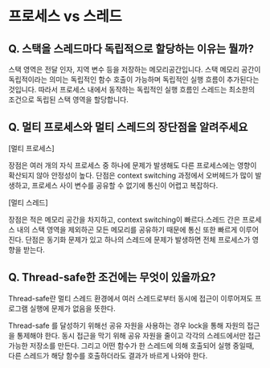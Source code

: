 # 프로세스 vs 스레드

## Q. 스택을 스레드마다 독립적으로 할당하는 이유는 뭘까?

스택 영역은 전달 인자, 지역 변수 등을 저장하는 메모리공간입니다. 스택 메모리 공간이 독립적이라는 의미는 독립적인 함수 호출이 가능하며 독립적인 실행 흐름이 추가된다는 것입니다. 
따라서 프로세스 내에서 동작하는 독립적인 실행 흐름인 스레드는 최소한의 조건으로 독립된 스택 영역을 할당합니다. 

## Q. 멀티 프로세스와 멀티 스레드의 장단점을 알려주세요

[멀티 프로세스]

장점은 여러 개의 자식 프로세스 중 하나에 문제가 발생해도 다른 프로세스에는 영향이 확산되지 않아 안정성이 높다.
단점은 context switching 과정에서 오버헤드가 많이 발생하고, 프로세스 사이 변수를 공유할 수 없기에 통신이 어렵고 복잡하다.

[멀티 스레드]  

장점은 적은 메모리 공간을 차지하고, context switching이 빠르다.스레드 간은 프로세스 내의 스택 영역을 제외하곤 모든 메모리를 공유하기 때문에 통신 또한 빠르게 이루어진다.
단점은 동기화 문제가 있고 하나의 스레드에 문제가 발생하면 전체 프로세스가 영향을 받는다.

## Q. Thread-safe한 조건에는 무엇이 있을까요?


Thread-safe란 멀티 스레드 환경에서 여러 스레드로부터 동시에 접근이 이루어져도 프로그램 실행에 문제가 없음을 뜻한다. 

Thread-safe 를 달성하기 위해선 공유 자원을 사용하는 경우 lock을 통해 자원의 접근을 통제해야 한다. 동시 접근을 막기 위해 공유 자원을 줄이고 각각의 스레드에서만 접근 가능한 저장소를 만든다. 그리고 어떤 함수가 한 스레드에 의해 호출되어 실행 중일때, 다른 스레드가 해당 함수를 호출하더라도 결과가 바르게 나와야 한다.

